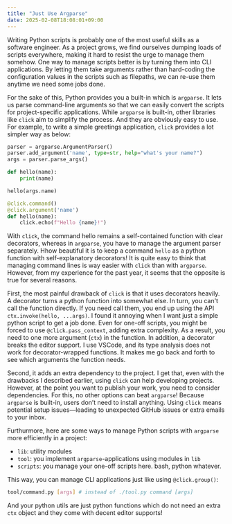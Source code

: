 ```yaml
---
title: "Just Use Argparse"
date: 2025-02-08T18:08:01+09:00
---
```


Writing Python scripts is probably one of the most useful skills as a software engineer.
As a project grows, we find ourselves dumping loads of scripts everywhere,
making it hard to resist the urge to manage them somehow.
One way to manage scripts better is by turning them into CLI applications.
By letting them take arguments rather than hard-coding the configuration values in the scripts such as filepaths,
we can re-use them anytime we need some jobs done.

For the sake of this, Python provides you a built-in which is `argparse`.
It lets us parse command-line arguments so that we can easily convert the scripts for project-specific applications.
While `argparse` is built-in, other libraries like `click` aim to simplify the process.
And they are obviously easy to use.
For example, to write a simple greetings application, `click` provides a lot simpler way as below:

```python
parser = argparse.ArgumentParser()
parser.add_argument('name', type=str, help="what's your name?")
args = parser.parse_args()

def hello(name):
    print(name)

hello(args.name)
```

```python
@click.command()
@click.argument('name')
def hello(name):
    click.echo(f"Hello {name}!")
```

With `click`, the command hello remains a self-contained function with clear decorators, whereas in `argparse`, you have to manage the argument parser separately.
Hhow beautiful it is to keep a command `hello` as a python function with self-explanatory decorators!
It is quite easy to think that managing command lines is way easier with `click` than with `argparse`.
However, from my experience for the past year, it seems that the opposite is true for several reasons.

First, the most painful drawback of `click` is that it uses decorators heavily.
A decorator turns a python function into somewhat else.
In turn, you can't call the function directly. If you need call them, you end up using the API `ctx.invoke(hello, ...args)`.
I found it annoying when I want just a simple python script to get a job done.
Even for one-off scripts, you might be forced to use `@click.pass_context`, adding extra complexity.
As a result, you need to one more argument (`ctx`) in the function.
In addition, a decorator breaks the editor support.
I use VSCode, and its type analysis does not work for decorator-wrapped functions.
It makes me go back and forth to see which arguments the function needs.

Second, it adds an extra dependency to the project.
I get that, even with the drawbacks I described earlier, using `click` can help developing projects.
However, at the point you want to publish your work, you need to consider dependencies.
For this, no other options can beat `argparse`! Because `argparse` is built-in, users don’t need to install anything.
Using `click` means potential setup issues—leading to unexpected GitHub issues or extra emails to your inbox.

Furthurmore, here are some ways to manage Python scripts with `argparse` more efficiently in a project:

- `lib`: utility modules
- `tool`: you implement `argparse`-applications using modules in `lib`
- `scripts`: you manage your one-off scripts here. bash, python whatever.

This way, you can manage CLI applications just like using `@click.group()`:

```bash
tool/command.py [args] # instead of ./tool.py command [args]
```

And your python utils are just python functions which do not need an extra `ctx` object
and they come with decent editor supports!
